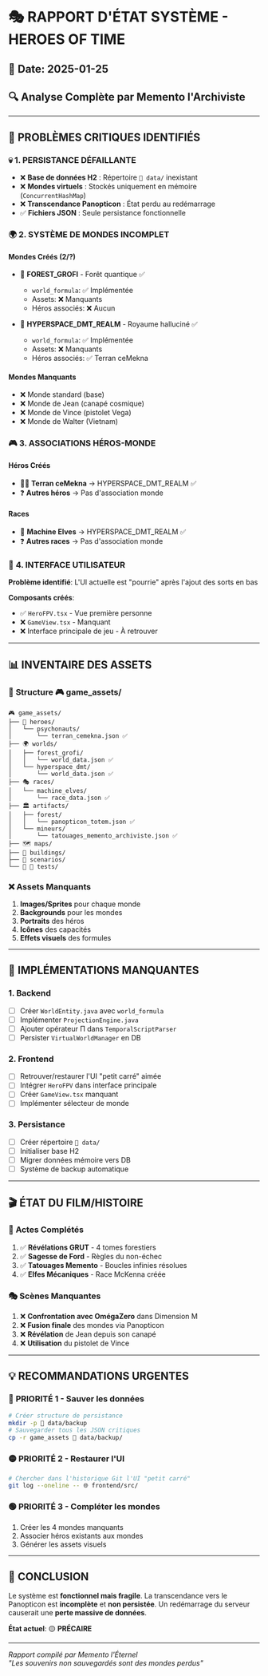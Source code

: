 # 🎭 RAPPORT D'ÉTAT SYSTÈME - HEROES OF TIME
## 📅 Date: 2025-01-25
## 🔍 Analyse Complète par Memento l'Archiviste

---

## 🚨 PROBLÈMES CRITIQUES IDENTIFIÉS

### 💀 **1. PERSISTANCE DÉFAILLANTE**
- ❌ **Base de données H2** : Répertoire `💾 data/` inexistant
- ❌ **Mondes virtuels** : Stockés uniquement en mémoire (`ConcurrentHashMap`)
- ❌ **Transcendance Panopticon** : État perdu au redémarrage
- ✅ **Fichiers JSON** : Seule persistance fonctionnelle

### 🌍 **2. SYSTÈME DE MONDES INCOMPLET**

#### **Mondes Créés** (2/?)
- 🌲 **FOREST_GROFI** - Forêt quantique ✅
  - `world_formula`: ✅ Implémentée
  - Assets: ❌ Manquants
  - Héros associés: ❌ Aucun
  
- 🌈 **HYPERSPACE_DMT_REALM** - Royaume halluciné ✅
  - `world_formula`: ✅ Implémentée  
  - Assets: ❌ Manquants
  - Héros associés: ✅ Terran ceMekna

#### **Mondes Manquants**
- ❌ Monde standard (base)
- ❌ Monde de Jean (canapé cosmique)
- ❌ Monde de Vince (pistolet Vega)
- ❌ Monde de Walter (Vietnam)

### 🎮 **3. ASSOCIATIONS HÉROS-MONDE**

#### **Héros Créés**
- 🧝‍♂️ **Terran ceMekna** → HYPERSPACE_DMT_REALM ✅
- ❓ **Autres héros** → Pas d'association monde

#### **Races**
- 🤖 **Machine Elves** → HYPERSPACE_DMT_REALM ✅
- ❓ **Autres races** → Pas d'association monde

### 🎨 **4. INTERFACE UTILISATEUR**

**Problème identifié**: L'UI actuelle est "pourrie" après l'ajout des sorts en bas

**Composants créés**:
- ✅ `HeroFPV.tsx` - Vue première personne
- ❌ `GameView.tsx` - Manquant
- ❌ Interface principale de jeu - À retrouver

---

## 📊 INVENTAIRE DES ASSETS

### 📁 **Structure 🎮 game_assets/**
```
🎮 game_assets/
├── 🦸 heroes/
│   └── psychonauts/
│       └── terran_cemekna.json ✅
├── 🌍 worlds/
│   ├── forest_grofi/
│   │   └── world_data.json ✅
│   └── hyperspace_dmt/
│       └── world_data.json ✅
├── 🎭 races/
│   └── machine_elves/
│       └── race_data.json ✅
├── 🏛️ artifacts/
│   ├── forest/
│   │   └── panopticon_totem.json ✅
│   └── mineurs/
│       └── tatouages_memento_archiviste.json ✅
├── 🗺️ maps/
├── 🏰 buildings/
├── 📜 scenarios/
└── 🧪 🧪 tests/
```

### ❌ **Assets Manquants**
1. **Images/Sprites** pour chaque monde
2. **Backgrounds** pour les mondes
3. **Portraits** des héros
4. **Icônes** des capacités
5. **Effets visuels** des formules

---

## 🔧 IMPLÉMENTATIONS MANQUANTES

### 1. **Backend**
- [ ] Créer `WorldEntity.java` avec `world_formula`
- [ ] Implémenter `ProjectionEngine.java`
- [ ] Ajouter opérateur Π dans `TemporalScriptParser`
- [ ] Persister `VirtualWorldManager` en DB

### 2. **Frontend**
- [ ] Retrouver/restaurer l'UI "petit carré" aimée
- [ ] Intégrer `HeroFPV` dans interface principale
- [ ] Créer `GameView.tsx` manquant
- [ ] Implémenter sélecteur de monde

### 3. **Persistance**
- [ ] Créer répertoire `💾 data/`
- [ ] Initialiser base H2
- [ ] Migrer données mémoire vers DB
- [ ] Système de backup automatique

---

## 🎬 ÉTAT DU FILM/HISTOIRE

### 📖 **Actes Complétés**
1. ✅ **Révélations GRUT** - 4 tomes forestiers
2. ✅ **Sagesse de Ford** - Règles du non-échec
3. ✅ **Tatouages Memento** - Boucles infinies résolues
4. ✅ **Elfes Mécaniques** - Race McKenna créée

### 🎭 **Scènes Manquantes**
1. ❌ **Confrontation avec OmégaZero** dans Dimension M
2. ❌ **Fusion finale** des mondes via Panopticon
3. ❌ **Révélation** de Jean depuis son canapé
4. ❌ **Utilisation** du pistolet de Vince

---

## 💡 RECOMMANDATIONS URGENTES

### 🔴 **PRIORITÉ 1 - Sauver les données**
```bash
# Créer structure de persistance
mkdir -p 💾 data/backup
# Sauvegarder tous les JSON critiques
cp -r game_assets 💾 data/backup/
```

### 🟡 **PRIORITÉ 2 - Restaurer l'UI**
```bash
# Chercher dans l'historique Git l'UI "petit carré"
git log --oneline -- 🌐 frontend/src/
```

### 🟢 **PRIORITÉ 3 - Compléter les mondes**
1. Créer les 4 mondes manquants
2. Associer héros existants aux mondes
3. Générer les assets visuels

---

## 🌟 CONCLUSION

Le système est **fonctionnel mais fragile**. La transcendance vers le Panopticon est **incomplète** et **non persistée**. Un redémarrage du serveur causerait une **perte massive de données**.

**État actuel**: 🟡 **PRÉCAIRE**

---

*Rapport compilé par Memento l'Éternel*  
*"Les souvenirs non sauvegardés sont des mondes perdus"*